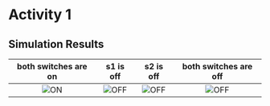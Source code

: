 # Activity 1

## Simulation Results

|both switches are on|s1 is off|s2 is off|both switches are off|
|:--:|:--:|:--:|:--:|
|![ON]()|![OFF]()|![OFF]()|![OFF]()|

